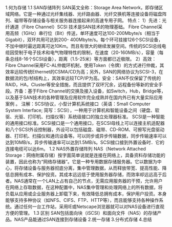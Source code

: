 1.何为存储
1.1 SAN存储阵列
    SAN英文全称：Storage Area Network，即存储区域网络。它是一种通过光纤集线器、光纤路由器、光纤交换机等连接设备将磁盘阵列、磁带等存储设备与相关服务器连接起来的高速专用子网。
    特点：
        1）先进：光纤通道（Fibre Channel）SCSI 技术是SAN技术的物理基础。 Fibre Channel采用高频（1GHz）串行位（Bit）传送，单环速度可达100-200Mbyte/s（相当于Gigabit），双环共用可达到200- 400Mbyte/s。每个环可挂接126个SCSI设备，不加中继时最远距离可达10Km。而且有很大的继续发展空间。传统的SCSI总线电缆因受制于电子技术和电气物理特性的限制，在速度（20-160MB/s），容量（每条总线8-16个SCSI设备），距离（1.5-25米）等方面都已近极限。 
        2）高效：Fibre Channel采用FC-AL仲裁环机制，使用Token（令牌）的方式进行仲裁，其效率远较传统Ethernet的CSMA/CD为高；另外，SAN的网络协议为SCSI-3，在数据流的包/桢结构上，其效率远较TCP/IP为高。安全：SAN不仅保留了传统的RAID，HA，Cluster等安全措施，而且提供了双环冗余，远程备份等新的安全手段。齐备：基于Fibre Channel的交换及接入设备，如Switch，Hub，Bridge等，以及基于SAN技术的各种管理及应用软件完全成熟并在国内外已有大量实际应用案例 。
        注解：SCSI协议，小型计算机系统接口（英语：Small Computer System Interface; 简写：SCSI），一种用于计算机和智能设备之间（硬盘、软驱、光驱、打印机、扫描仪等）系统级接口的独立处理器标准。 SCSI是一种智能的通用接口标准。SCSI接口是一个通用接口，在SCSI母线上可以连接主机适配器和八个SCSI外设控制器，外设可以包括磁盘、磁带、CD-ROM、可擦写光盘驱动器、打印机、扫描仪和通讯设备等。可以同步或异步传输数据，同步传输速率可以达到10MB/s，异步传输速率可以达到1.5MB/s。SCSI接口接到外置设备时．它的连接电缆可以达6m。
1.2 NAS外置存储阵列
    NAS（Network Attached Storage：网络附属存储）按字面简单说就是连接在网络上，具备资料存储功能的装置，因此也称为“网络存储器”。它是一种专用数据存储服务器。它以数据为中心，将存储设备与服务器彻底分离，集中管理数据，从而释放带宽、提高性能、降低总拥有成本、保护投资。其成本远远低于使用服务器存储，而效率却远远高于后者。NAS通常在一个LAN上占有自己的节点，无需应用服务器的干预，允许用户在网络上存取数据，在这种配置中，NAS集中管理和处理网络上的所有数据，将负载从应用或企业服务器上卸载下来，有效降低总拥有成本，保护用户投资。本身能够支持多种协议（如NFS、CIFS、FTP、HTTP等），而且能够支持各种操作系统。通过任何一台工作站，采用IE或Netscape浏览器就可以对NAS设备进行直观方便的管理。
1.3 区别
    SAN包括面向块（iSCSI）和面向文件（NAS）的存储产品。NAS产品能通过SAN连接到存储设备
2.统一存储
3.分布式存储
4.总结